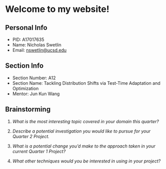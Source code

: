 # Welcome to my website!

## Personal Info
- PID: A17017635
- Name: Nicholas Swetlin
- Email: nswetlin@ucsd.edu

## Section Info
- Section Number: A12
- Section Name: Tackling Distribution Shifts via Test-Time Adaptation and Optimization
- Mentor: Jun Kun Wang

## Brainstorming
1. *What is the most interesting topic covered in your domain this quarter?*
   
2. *Describe a potential investigation you would like to pursue for your Quarter 2 Project.*
   
3. *What is a potential change you’d make to the approach taken in your current Quarter 1 Project?*
   
4. *What other techniques would you be interested in using in your project?*
